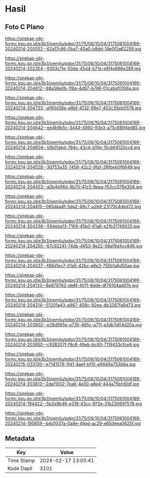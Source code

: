 # Hasil

## Foto C Plano

https://sirekap-obj-formc.kpu.go.id/e3b3/pemilu/pdpr/31/75/06/10/04/3175061004169-20240214-200052--62a17c86-0ba7-40a0-b8dd-14e0f2a62259.jpg

https://sirekap-obj-formc.kpu.go.id/e3b3/pemilu/pdpr/31/75/06/10/04/3175061004169-20240214-202354--9303c11e-50de-45d4-b71e-e8f4e866e289.jpg

https://sirekap-obj-formc.kpu.go.id/e3b3/pemilu/pdpr/31/75/06/10/04/3175061004169-20240214-204812--88a58e0b-1f8a-4d97-b786-01cabaf0106a.jpg

https://sirekap-obj-formc.kpu.go.id/e3b3/pemilu/pdpr/31/75/06/10/04/3175061004169-20240214-204733--af60d38e-e8bf-4132-98e7-402c35eb0576.jpg

https://sirekap-obj-formc.kpu.go.id/e3b3/pemilu/pdpr/31/75/06/10/04/3175061004169-20240214-204642--ee4b9b5c-3444-4980-93e3-a75c8894ed85.jpg

https://sirekap-obj-formc.kpu.go.id/e3b3/pemilu/pdpr/31/75/06/10/04/3175061004169-20240214-204604--bfb01abd-784c-43c4-b10e-15cb64120cc4.jpg

https://sirekap-obj-formc.kpu.go.id/e3b3/pemilu/pdpr/31/75/06/10/04/3175061004169-20240214-204528--30753a35-7458-42c2-9fa1-28fbeb0f6649.jpg

https://sirekap-obj-formc.kpu.go.id/e3b3/pemilu/pdpr/31/75/06/10/04/3175061004169-20240214-204453--a0b4e96d-6b70-41c5-8eea-f53cc076e304.jpg

https://sirekap-obj-formc.kpu.go.id/e3b3/pemilu/pdpr/31/75/06/10/04/3175061004169-20240214-204415--065daa4f-5da2-49c7-a2b9-23170c4ded72.jpg

https://sirekap-obj-formc.kpu.go.id/e3b3/pemilu/pdpr/31/75/06/10/04/3175061004169-20240214-204336--594eba13-7169-45b0-81a6-e2fb2f749025.jpg

https://sirekap-obj-formc.kpu.go.id/e3b3/pemilu/pdpr/31/75/06/10/04/3175061004169-20240214-204255--67c92241-74db-4953-9e22-08af9d4cc846.jpg

https://sirekap-obj-formc.kpu.go.id/e3b3/pemilu/pdpr/31/75/06/10/04/3175061004169-20240214-204037--f88d1ec7-01a5-42bc-a8e3-755b1a8d50aa.jpg

https://sirekap-obj-formc.kpu.go.id/e3b3/pemilu/pdpr/31/75/06/10/04/3175061004169-20240214-204133--8e879762-de8f-4011-8dde-df76104ad07e.jpg

https://sirekap-obj-formc.kpu.go.id/e3b3/pemilu/pdpr/31/75/06/10/04/3175061004169-20240214-204214--51201a43-a987-458c-92ea-4b3387fa8d73.jpg

https://sirekap-obj-formc.kpu.go.id/e3b3/pemilu/pdpr/31/75/06/10/04/3175061004169-20240214-203902--e26d565e-a735-465c-a711-a3db7d04d20a.jpg

https://sirekap-obj-formc.kpu.go.id/e3b3/pemilu/pdpr/31/75/06/10/04/3175061004169-20240214-203950--c938207f-f9c8-49eb-bc93-7119433cfce8.jpg

https://sirekap-obj-formc.kpu.go.id/e3b3/pemilu/pdpr/31/75/06/10/04/3175061004169-20240215-033130--e7141576-1fd1-4aef-bf10-e6649a753b6a.jpg

https://sirekap-obj-formc.kpu.go.id/e3b3/pemilu/pdpr/31/75/06/10/04/3175061004169-20240214-203813--2daf1002-7ea6-4e30-a8e4-444a75bfd0df.jpg

https://sirekap-obj-formc.kpu.go.id/e3b3/pemilu/pdpr/31/75/06/10/04/3175061004169-20240214-194422--5b2e9b46-e319-43cc-972e-31b230697578.jpg

https://sirekap-obj-formc.kpu.go.id/e3b3/pemilu/pdpr/31/75/06/10/04/3175061004169-20240214-195859--b4d1037a-0a8e-49ad-ac29-e65deea0625f.jpg


## Metadata

| Key        | Value               |
| ---------- | ------------------- |
| Time Stamp | 2024-02-17 13:05:41 |
| Kode Dapil | 3101                |



